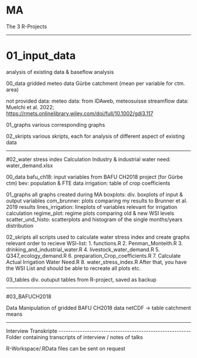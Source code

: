 # MA


The 3 R-Projects

-----------------------------------------------------------------------
# 01_input_data
analysis of existing data & baseflow analysis

00_data
gridded meteo data Gürbe catchment (mean per variable for ctm. area)

not provided data: 
	meteo data: from IDAweb, meteosuisse
	streamflow data: Muelchi et al. 2022; 
		https://rmets.onlinelibrary.wiley.com/doi/full/10.1002/gdj3.117

01_graphs
various corresponding graphs

02_skripts
various skripts, each for analysis of different aspect of 
	existing data


------------------------------------------------------------------------
#02_water stress index
Calculation Industry & industrial water need:
water_demand.xlsx

00_data
bafu_ch18: input variables from BAFU CH2018 project (for Gürbe ctm)
bev: population & FTE data
irrigation: table of crop coefficients

01_graphs
all graphs created during MA
	boxplots: div. boxplots of input & output variables
	com_brunner: plots comparing my results to Brunner et al. 
		2019 results
	lines_irrigation: lineplots of variables relevant for 
		irrigation calculation
	regime_plot: regime plots comparing old & new WSI levels
	scatter_und_histo: scatterplots and histogram of the single 
		months/years distribution

02_skripts
all scripts used to calculate water stress index and create graphs
relevant order to recieve WSI-list: 
	1. functions.R
	2. Penman_Monteith.R
	3. drinking_and_industrial_water.R
	4. livestock_water_demand.R
	5. Q347_ecology_demand.R
	6. preparation_Crop_coefficients.R
	7. Calculate Actual Irrigation Water Need.R
	8. water_stress_index.R
After that, you have the WSI List and should be able to recreate all plots etc. 

03_tables
div. outuput tables from R-project, saved as backup


------------------------------------------------------------------------
#03_BAFUCH2018 

Data Manipulation of gridded BAFU CH2018 data
netCDF -> table catchment means


------------------------------------------------------------------------------
Interview Transkripte --------------------------------------------------------
Folder containing transcripts of interview / notes of talks
	
R-Workspace/.RData files can be sent on request
